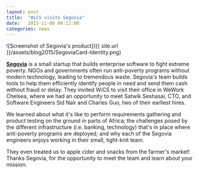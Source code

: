 ```yaml
---
layout: post
title:  "WiCS visits Segovia"
date:   2015-11-08 00:12:00
categories: news
---
```


![Screenshot of Segovia's product]({{ site.url }}/assets/blog2015/SegoviaCard-Identity.png)

[**Segovia**][Segovia] is a small startup that builds enterprise software to fight extreme poverty. NGOs and governments often run anti-poverty programs without modern technology, leading to tremendous waste. Segovia's team builds tools to help them efficiently identify people in need and send them cash without fraud or delay. They invited WiCS to visit their office in WeWork Chelsea, where we had an opportunity to meet Satwik Seshasai, CTO, and Software Engineers Sid Nair and Charles Guo, two of their earliest hires.

We learned about what it's like to perform requirements gathering and product testing on the ground in parts of Africa; the challenges posed by the different infrastructure (i.e. banking, technology) that's in place where anti-poverty programs are deployed; and why each of the Segovia engineers enjoys working in their small, tight-knit team.

They even treated us to apple cider and snacks from the farmer's market! Thanks Segovia, for the opportunity to meet the team and learn about your mission.

[Segovia]: http://www.thesegovia.com/
